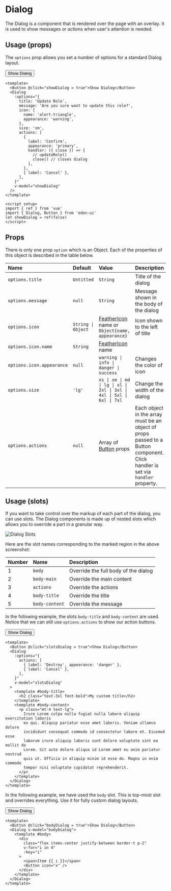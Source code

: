 <script setup>
import { ref } from 'vue'
import { Dialog, Button } from '../../src/index'
let optionsDialog = ref(false)
let slotsDialog = ref(false)
let bodyDialog = ref(false)
let log = console.log
let asyncJob = () => new Promise(resolve => setTimeout(resolve, 1000))
</script>

# Dialog

The Dialog is a component that is rendered over the page with an overlay. It is
used to show messages or actions when user's attention is needed.

## Usage (props)

The `options` prop allows you set a number of options for a standard Dialog
layout.

<Story>
  <Button @click="optionsDialog = true">Show Dialog</Button>
  <Dialog
    v-model="optionsDialog"
    :options="{
      title: 'Update Role',
      message: 'Are you sure want to update this role?',
    //   icon: {
    //     name: 'alert-triangle',
    //     appearance: 'warning',
    //   },
    //   size: 'sm',
      actions: [
        {
          label: 'Confirm',
          appearance: 'primary',
          handler: ({ close }) => {
            // do action
            close() //
          },
        },
        // actions without a handler will automatically close the dialog
        { label: 'Cancel' },
      ],
    }"
  />
</Story>

```vue
<template>
  <Button @click="showDialog = true">Show Dialog</Button>
  <Dialog
    :options="{
      title: 'Update Role',
      message: 'Are you sure want to update this role?',
      icon: {
        name: 'alert-triangle',
        appearance: 'warning',
      },
      size: 'sm',
      actions: [
        {
          label: 'Confirm',
          appearance: 'primary',
          handler: ({ close }) => {
            // updateRole()
            close() // closes dialog
          },
        },
        { label: 'Cancel' },
      ],
    }"
    v-model="showDialog"
  />
</template>

<script setup>
import { ref } from 'vue'
import { Dialog, Button } from 'eden-ui'
let showDialog = ref(false)
</script>
```

## Props

There is only one prop `option` which is an Object. Each of the properties of
this object is described in the table below.

| Name                      | Default            | Value                                                                  | Description                                                                                                                    |
| :------------------------ | :----------------- | :--------------------------------------------------------------------- | :----------------------------------------------------------------------------------------------------------------------------- |
| `options.title`           | `Untitled`         | `String`                                                               | Title of the dialog                                                                                                            |
| `options.message`         | `null`             | `String`                                                               | Message shown in the body of the dialog                                                                                        |
| `options.icon`            | `String \| Object` | [FeatherIcon](./feathericon) name or `Object{name, appearance}`        | Icon shown to the left of title                                                                                                |
| `options.icon.name`       | `String`           | [FeatherIcon](./feathericon) name                                      |                                                                                                                                |
| `options.icon.appearance` | `null`             | `warning \| info \| danger \| success`                                 | Changes the color of icon                                                                                                      |
| `options.size`            | `'lg'`             | `xs \| sm \| md \| lg \| xl \| 2xl \| 3xl \| 4xl \| 5xl \| 6xl \| 7xl` | Change the width of the dialog                                                                                                 |
| `options.actions`         | `null`             | Array of [Button](./button) props                                      | Each object in the array must be an object of props passed to a Button component. Click handler is set via `handler` property. |

## Usage (slots)

If you want to take control over the markup of each part of the dialog, you can
use slots. The Dialog components is made up of nested slots which allows you to
override a part in a granular way.

![Dialog Slots](../assets/dialog-slots.png)

Here are the slot names corresponding to the marked region in the above
screenshot:

| Number | Name           | Description                          |
| :----- | :------------- | :----------------------------------- |
| 1      | `body`         | Override the full body of the dialog |
| 2      | `body-main`    | Override the main content            |
| 3      | `actions`      | Override the actions                 |
| 4      | `body-title`   | Override the title                   |
| 5      | `body-content` | Override the message                 |

In the following example, the slots `body-title` and `body-content` are used.
Notice that we can still use `options.actions` to show our action buttons.

<Story>
  <Button @click="slotsDialog = true">Show Dialog</Button>
  <Dialog
   :options="{
      actions: [
        { label: 'Destroy', appearance: 'danger' },
        { label: 'Cancel' },
      ],
   }"
   v-model="slotsDialog"
  >
    <template #body-title>
      <h2 class="text-3xl font-bold">My custom title</h2>
    </template>
    <template #body-content>
      <p class="mt-4 text-lg">
        Irure Lorem culpa nulla fugiat nulla labore aliquip exercitation laboris
        ex qui. Aliquip pariatur esse amet laboris. Veniam ullamco dolore
        incididunt consequat commodo id consectetur labore et. Eiusmod esse
        laborum irure aliquip laboris sunt dolore voluptate sint ea mollit do
        Lorem. Sit aute dolore aliqua id Lorem amet eu anim pariatur nostrud
        quis ut. Officia in aliquip minim id esse do. Magna in enim commodo
        tempor nisi voluptate cupidatat reprehenderit.
      </p>
    </template>
  </Dialog>
</Story>

```vue
<template>
  <Button @click="slotsDialog = true">Show Dialog</Button>
  <Dialog
    :options="{
      actions: [
        { label: 'Destroy', appearance: 'danger' },
        { label: 'Cancel' },
      ],
    }"
    v-model="slotsDialog"
  >
    <template #body-title>
      <h2 class="text-3xl font-bold">My custom title</h2>
    </template>
    <template #body-content>
      <p class="mt-4 text-lg">
        Irure Lorem culpa nulla fugiat nulla labore aliquip exercitation laboris
        ex qui. Aliquip pariatur esse amet laboris. Veniam ullamco dolore
        incididunt consequat commodo id consectetur labore et. Eiusmod esse
        laborum irure aliquip laboris sunt dolore voluptate sint ea mollit do
        Lorem. Sit aute dolore aliqua id Lorem amet eu anim pariatur nostrud
        quis ut. Officia in aliquip minim id esse do. Magna in enim commodo
        tempor nisi voluptate cupidatat reprehenderit.
      </p>
    </template>
  </Dialog>
</template>
```

In the following example, we have used the `body` slot. This is top-most slot
and overrides everything. Use it for fully custom dialog layouts.

<Story>
  <Button @click="bodyDialog = true">Show Dialog</Button>
  <Dialog v-model="bodyDialog">
    <template #body>
      <div
        class="flex items-center justify-between border-t p-2"
        v-for="i in 4"
        :key="i"
      >
        <span>Item {{ i }}</span>
        <Button icon="x" />
      </div>
    </template>
  </Dialog>
</Story>

```vue
<template>
  <Button @click="bodyDialog = true">Show Dialog</Button>
  <Dialog v-model="bodyDialog">
    <template #body>
      <div
        class="flex items-center justify-between border-t p-2"
        v-for="i in 4"
        :key="i"
      >
        <span>Item {{ i }}</span>
        <Button icon="x" />
      </div>
    </template>
  </Dialog>
</template>
```
